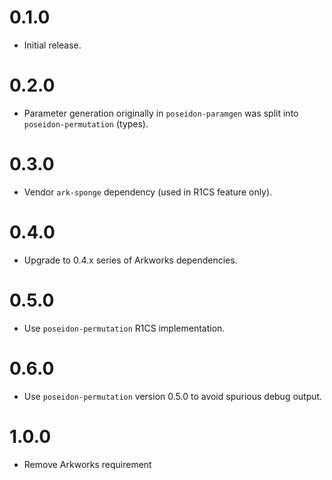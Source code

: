 # 0.1.0

* Initial release.

# 0.2.0

* Parameter generation originally in `poseidon-paramgen` was split into
`poseidon-permutation` (types).

# 0.3.0

* Vendor `ark-sponge` dependency (used in R1CS feature only).

# 0.4.0

* Upgrade to 0.4.x series of Arkworks dependencies.

# 0.5.0

* Use `poseidon-permutation` R1CS implementation.

# 0.6.0

* Use `poseidon-permutation` version 0.5.0 to avoid spurious debug output.

# 1.0.0

* Remove Arkworks requirement